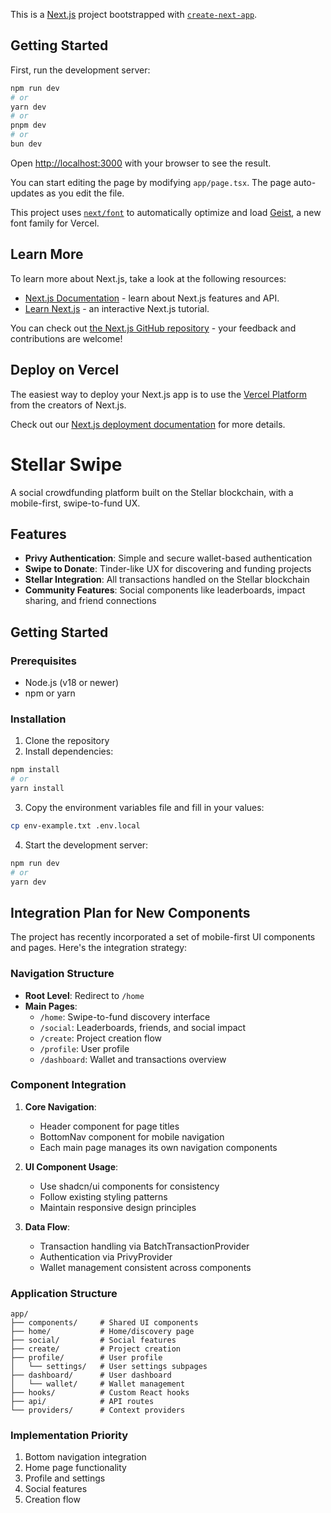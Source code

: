 This is a [Next.js](https://nextjs.org) project bootstrapped with [`create-next-app`](https://nextjs.org/docs/app/api-reference/cli/create-next-app).

## Getting Started

First, run the development server:

```bash
npm run dev
# or
yarn dev
# or
pnpm dev
# or
bun dev
```

Open [http://localhost:3000](http://localhost:3000) with your browser to see the result.

You can start editing the page by modifying `app/page.tsx`. The page auto-updates as you edit the file.

This project uses [`next/font`](https://nextjs.org/docs/app/building-your-application/optimizing/fonts) to automatically optimize and load [Geist](https://vercel.com/font), a new font family for Vercel.

## Learn More

To learn more about Next.js, take a look at the following resources:

- [Next.js Documentation](https://nextjs.org/docs) - learn about Next.js features and API.
- [Learn Next.js](https://nextjs.org/learn) - an interactive Next.js tutorial.

You can check out [the Next.js GitHub repository](https://github.com/vercel/next.js) - your feedback and contributions are welcome!

## Deploy on Vercel

The easiest way to deploy your Next.js app is to use the [Vercel Platform](https://vercel.com/new?utm_medium=default-template&filter=next.js&utm_source=create-next-app&utm_campaign=create-next-app-readme) from the creators of Next.js.

Check out our [Next.js deployment documentation](https://nextjs.org/docs/app/building-your-application/deploying) for more details.

# Stellar Swipe

A social crowdfunding platform built on the Stellar blockchain, with a mobile-first, swipe-to-fund UX.

## Features

- **Privy Authentication**: Simple and secure wallet-based authentication
- **Swipe to Donate**: Tinder-like UX for discovering and funding projects
- **Stellar Integration**: All transactions handled on the Stellar blockchain
- **Community Features**: Social components like leaderboards, impact sharing, and friend connections

## Getting Started

### Prerequisites

- Node.js (v18 or newer)
- npm or yarn

### Installation

1. Clone the repository
2. Install dependencies:

```bash
npm install
# or
yarn install
```

3. Copy the environment variables file and fill in your values:

```bash
cp env-example.txt .env.local
```

4. Start the development server:

```bash
npm run dev
# or
yarn dev
```

## Integration Plan for New Components

The project has recently incorporated a set of mobile-first UI components and pages. Here's the integration strategy:

### Navigation Structure

- **Root Level**: Redirect to `/home`
- **Main Pages**:
  - `/home`: Swipe-to-fund discovery interface
  - `/social`: Leaderboards, friends, and social impact
  - `/create`: Project creation flow
  - `/profile`: User profile
  - `/dashboard`: Wallet and transactions overview

### Component Integration

1. **Core Navigation**:

   - Header component for page titles
   - BottomNav component for mobile navigation
   - Each main page manages its own navigation components

2. **UI Component Usage**:

   - Use shadcn/ui components for consistency
   - Follow existing styling patterns
   - Maintain responsive design principles

3. **Data Flow**:
   - Transaction handling via BatchTransactionProvider
   - Authentication via PrivyProvider
   - Wallet management consistent across components

### Application Structure

```
app/
├── components/     # Shared UI components
├── home/           # Home/discovery page
├── social/         # Social features
├── create/         # Project creation
├── profile/        # User profile
│   └── settings/   # User settings subpages
├── dashboard/      # User dashboard
│   └── wallet/     # Wallet management
├── hooks/          # Custom React hooks
├── api/            # API routes
└── providers/      # Context providers
```

### Implementation Priority

1. Bottom navigation integration
2. Home page functionality
3. Profile and settings
4. Social features
5. Creation flow
